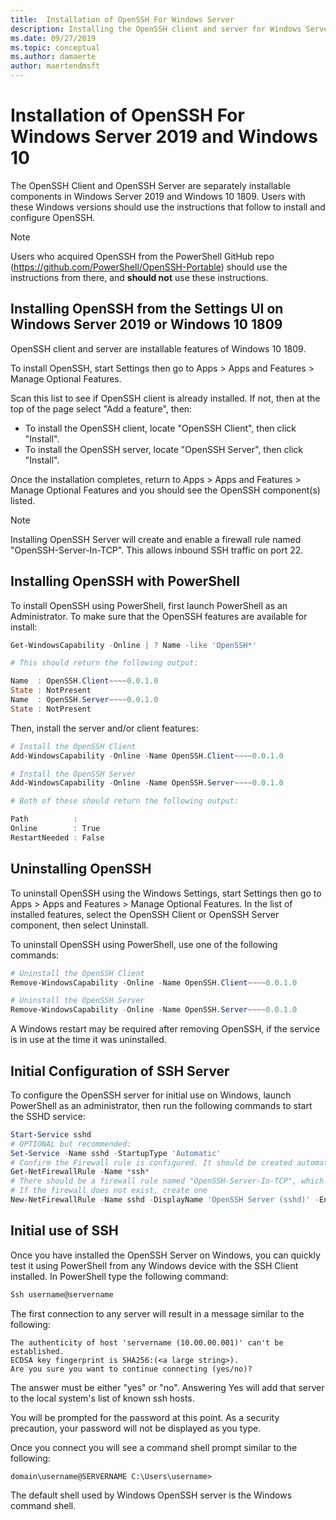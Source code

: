 ```yaml
---
title:  Installation of OpenSSH For Windows Server
description: Installing the OpenSSH client and server for Windows Server using the Windows Settings options or Windows PowerShell.
ms.date: 09/27/2019
ms.topic: conceptual
ms.author: damaerte
author: maertendmsft
---
```


# Installation of OpenSSH For Windows Server 2019 and Windows 10

The OpenSSH Client and OpenSSH Server are separately installable components in Windows Server 2019 and Windows 10 1809.
Users with these Windows versions should use the instructions that follow to install and configure OpenSSH.

> [!NOTE]
> Users who acquired OpenSSH from the PowerShell GitHub repo (https://github.com/PowerShell/OpenSSH-Portable) should use the instructions from there, and __should not__ use these instructions.

## Installing OpenSSH from the Settings UI on Windows Server 2019 or Windows 10 1809

OpenSSH client and server are installable features of Windows 10 1809.

To install OpenSSH, start Settings then go to Apps > Apps and Features > Manage Optional Features.

Scan this list to see if OpenSSH client is already installed. If not, then at the top of the page select "Add a feature", then:

* To install the OpenSSH client, locate "OpenSSH Client", then click "Install".
* To install the OpenSSH server, locate "OpenSSH Server", then click "Install".

Once the installation completes, return to Apps > Apps and Features > Manage Optional Features and you should see the OpenSSH component(s) listed.

> [!NOTE]
> Installing OpenSSH Server will create and enable a firewall rule named "OpenSSH-Server-In-TCP". This allows inbound SSH traffic on port 22.

## Installing OpenSSH with PowerShell

To install OpenSSH using PowerShell, first launch PowerShell as an Administrator.
To make sure that the OpenSSH features are available for install:

```powershell
Get-WindowsCapability -Online | ? Name -like 'OpenSSH*'

# This should return the following output:

Name  : OpenSSH.Client~~~~0.0.1.0
State : NotPresent
Name  : OpenSSH.Server~~~~0.0.1.0
State : NotPresent
```

Then, install the server and/or client features:

```powershell
# Install the OpenSSH Client
Add-WindowsCapability -Online -Name OpenSSH.Client~~~~0.0.1.0

# Install the OpenSSH Server
Add-WindowsCapability -Online -Name OpenSSH.Server~~~~0.0.1.0

# Both of these should return the following output:

Path          :
Online        : True
RestartNeeded : False
```

## Uninstalling OpenSSH

To uninstall OpenSSH using the Windows Settings, start Settings then go to Apps > Apps and Features > Manage Optional Features.
In the list of installed features, select the OpenSSH Client or OpenSSH Server component, then select Uninstall.

To uninstall OpenSSH using PowerShell, use one of the following commands:

```powershell
# Uninstall the OpenSSH Client
Remove-WindowsCapability -Online -Name OpenSSH.Client~~~~0.0.1.0

# Uninstall the OpenSSH Server
Remove-WindowsCapability -Online -Name OpenSSH.Server~~~~0.0.1.0
```

A Windows restart may be required after removing OpenSSH, if the service is in use at the time it was uninstalled.


## Initial Configuration of SSH Server

To configure the OpenSSH server for initial use on Windows, launch PowerShell as an administrator, then run the following commands to start the SSHD service:

```powershell
Start-Service sshd
# OPTIONAL but recommended:
Set-Service -Name sshd -StartupType 'Automatic'
# Confirm the Firewall rule is configured. It should be created automatically by setup.
Get-NetFirewallRule -Name *ssh*
# There should be a firewall rule named "OpenSSH-Server-In-TCP", which should be enabled
# If the firewall does not exist, create one
New-NetFirewallRule -Name sshd -DisplayName 'OpenSSH Server (sshd)' -Enabled True -Direction Inbound -Protocol TCP -Action Allow -LocalPort 22
```

## Initial use of SSH

Once you have installed the OpenSSH Server on Windows, you can quickly test it using PowerShell from any Windows device with the SSH Client installed.
In PowerShell type the following command:

```powershell
Ssh username@servername
```

The first connection to any server will result in a message similar to the following:

```
The authenticity of host 'servername (10.00.00.001)' can't be established.
ECDSA key fingerprint is SHA256:(<a large string>).
Are you sure you want to continue connecting (yes/no)?
```

The answer must be either "yes" or "no".
Answering Yes will add that server to the local system's list of known ssh hosts.

You will be prompted for the password at this point. As a security precaution, your password will not be displayed as you type.

Once you connect you will see a command shell prompt similar to the following:

```
domain\username@SERVERNAME C:\Users\username>
```

The default shell used by Windows OpenSSH server is the Windows command shell.

